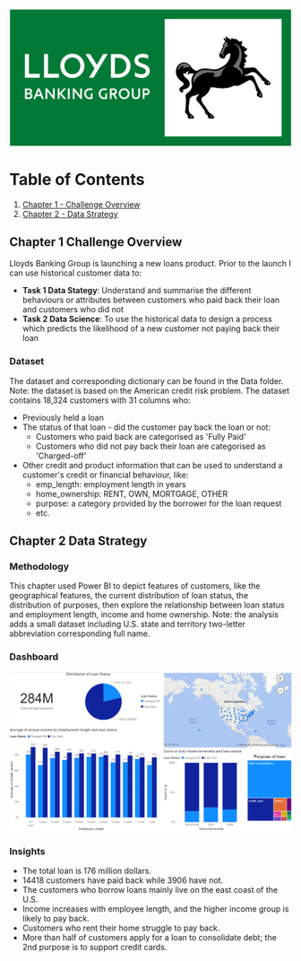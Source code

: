 <p align = "center">
<img src="https://github.com/xiangivyli/Data-Science-Porfolio/blob/main/Lloyds%20Bank%20Customer%20Profiling%20and%20Predictive%20Model%20(BI%20%26%20Logistic%20Regression)/Images/Lloyds_Banking_Group_logo.png">
</p>



# Table of Contents
1. [Chapter 1 - Challenge Overview](#ch1)
2. [Chapter 2 - Data Strategy](#ch2)


<a id = "ch1"></a>
## Chapter 1 Challenge Overview
Lloyds Banking Group is launching a new loans product. Prior to the launch I can use historical customer data to:
 - **Task 1 Data Stategy**: Understand and summarise the different behaviours or attributes between customers who paid back their loan and customers who did not
 - **Task 2 Data Science**: To use the historical data to design a process which predicts the likelihood of a new customer not paying back their loan

### Dataset
The dataset and corresponding dictionary can be found in the Data folder. 
Note: the dataset is based on the American credit risk problem.
The dataset contains 18,324 customers with 31 columns who: 
 - Previously held a loan
 - The status of that loan - did the customer pay back the loan or not:
     - Customers who paid back are categorised as 'Fully Paid'
     - Customers who did not pay back their loan are categorised as 'Charged-off'
 - Other credit and product information that can be used to understand a customer's credit or financial behaviour, like:
     - emp_length: employment length in years
     - home_ownership: RENT, OWN, MORTGAGE, OTHER
     - purpose: a category provided by the borrower for the loan request
     - etc.
 
 
 <a id = "ch2"></a>
 ## Chapter 2 Data Strategy
 ### Methodology
 This chapter used Power BI to depict features of customers, like the geographical features, the current distribution of loan status, the distribution of purposes, then explore the relationship between loan status and employment length, income and home ownership.
 Note: the analysis adds a small dataset including U.S. state and territory two-letter abbreviation corresponding full name.
 
 ### Dashboard
 
 <p align = "center">
<img src="https://github.com/xiangivyli/Data-Science-Porfolio/blob/main/Lloyds%20Bank%20Customer%20Profiling%20and%20Predictive%20Model%20(BI%20%26%20Logistic%20Regression)/Images/Lloyds_Bank%20Customer_Persona.png">
</p>

### Insights
 
 - The total loan is 176 million dollars.
 - 14418 customers have paid back while 3906 have not.
 - The customers who borrow loans mainly live on the east coast of the U.S.
 - Income increases with employee length, and the higher income group is likely to pay back.
 - Customers who rent their home struggle to pay back.
 - More than half of customers apply for a loan to consolidate debt; the 2nd purpose is to support credit cards.


